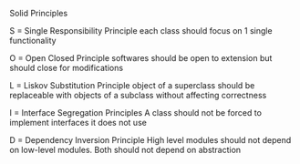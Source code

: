 Solid Principles


S = Single Responsibility Principle 
each class should focus on 1 single functionality


O = Open Closed Principle 
softwares should be open to extension but should close for modifications


L = Liskov Substitution Principle 
object of a superclass should be replaceable with objects of a subclass without affecting correctness


I = Interface Segregation Principles
A class should not be forced to implement interfaces it does not use


D = Dependency Inversion Principle 
High level modules should not depend on low-level modules. Both should not depend on abstraction